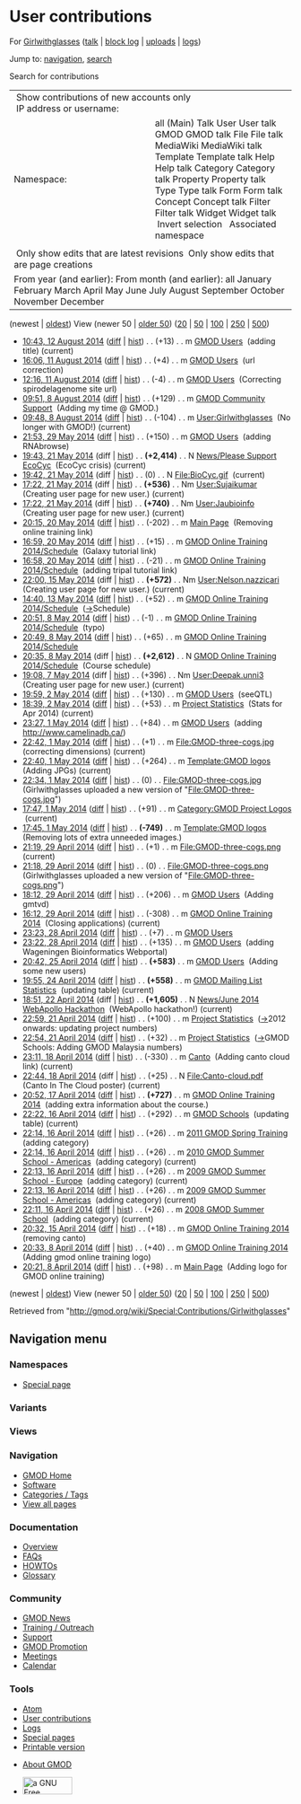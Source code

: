 <div id="mw-page-base" class="noprint">

</div>

<div id="mw-head-base" class="noprint">

</div>

<div id="content" class="mw-body" role="main">

<span id="top"></span>

<div id="mw-js-message" style="display:none;">

</div>



# <span dir="auto">User contributions</span>

<div id="bodyContent">

<div id="contentSub">

For [Girlwithglasses](/wiki/User:Girlwithglasses "User:Girlwithglasses")
([talk](/wiki/User_talk:Girlwithglasses "User talk:Girlwithglasses") \|
[block
log](/mediawiki/index.php?title=Special:Log/block&page=User%3AGirlwithglasses "Special:Log/block")
\|
[uploads](/wiki/Special:ListFiles/Girlwithglasses "Special:ListFiles/Girlwithglasses")
\|
[logs](/wiki/Special:Log/Girlwithglasses "Special:Log/Girlwithglasses"))

</div>

<div id="jump-to-nav" class="mw-jump">

Jump to: [navigation](#mw-navigation), [search](#p-search)

</div>

<div id="mw-content-text">

Search for contributions

<table class="mw-contributions-table">
<colgroup>
<col style="width: 50%" />
<col style="width: 50%" />
</colgroup>
<tbody>
<tr class="odd">
<td colspan="2"> Show contributions of new accounts only<br />
 IP address or username:</td>
</tr>
<tr class="even">
<td class="mw-label">Namespace:</td>
<td>all (Main) Talk User User talk GMOD GMOD talk File File talk
MediaWiki MediaWiki talk Template Template talk Help Help talk Category
Category talk Property Property talk Type Type talk Form Form talk
Concept Concept talk Filter Filter talk Widget Widget talk  
 Invert selection 
 Associated namespace </td>
</tr>
<tr class="odd">
<td colspan="2"></td>
</tr>
<tr class="even">
<td colspan="2"> Only show edits that are latest revisions
 Only show edits that are page creations</td>
</tr>
<tr class="odd">
<td colspan="2">From year (and earlier): From month (and earlier): all
January February March April May June July August September October
November December</td>
</tr>
</tbody>
</table>

(newest \| <a
href="/mediawiki/index.php?title=Special:Contributions/Girlwithglasses&amp;dir=prev&amp;target=Girlwithglasses"
class="mw-lastlink" rel="last"
title="Special:Contributions/Girlwithglasses">oldest</a>) View (newer 50
\| <a
href="/mediawiki/index.php?title=Special:Contributions/Girlwithglasses&amp;offset=20140408202136&amp;target=Girlwithglasses"
class="mw-nextlink" rel="next"
title="Special:Contributions/Girlwithglasses">older 50</a>) (<a
href="/mediawiki/index.php?title=Special:Contributions/Girlwithglasses&amp;offset=&amp;limit=20&amp;target=Girlwithglasses"
class="mw-numlink" title="Special:Contributions/Girlwithglasses">20</a>
\| <a
href="/mediawiki/index.php?title=Special:Contributions/Girlwithglasses&amp;offset=&amp;limit=50&amp;target=Girlwithglasses"
class="mw-numlink" title="Special:Contributions/Girlwithglasses">50</a>
\| <a
href="/mediawiki/index.php?title=Special:Contributions/Girlwithglasses&amp;offset=&amp;limit=100&amp;target=Girlwithglasses"
class="mw-numlink" title="Special:Contributions/Girlwithglasses">100</a>
\| <a
href="/mediawiki/index.php?title=Special:Contributions/Girlwithglasses&amp;offset=&amp;limit=250&amp;target=Girlwithglasses"
class="mw-numlink" title="Special:Contributions/Girlwithglasses">250</a>
\| <a
href="/mediawiki/index.php?title=Special:Contributions/Girlwithglasses&amp;offset=&amp;limit=500&amp;target=Girlwithglasses"
class="mw-numlink" title="Special:Contributions/Girlwithglasses">500</a>)

- <a href="/mediawiki/index.php?title=GMOD_Users&amp;oldid=26020"
  class="mw-changeslist-date" title="GMOD Users">10:43, 12 August 2014</a>
  ([diff](/mediawiki/index.php?title=GMOD_Users&diff=prev&oldid=26020 "GMOD Users")
  \|
  [hist](/mediawiki/index.php?title=GMOD_Users&action=history "GMOD Users"))
  <span class="mw-changeslist-separator">. .</span>
  <span class="mw-plusminus-pos" dir="ltr"
  title="31,466 bytes after change">(+13)</span>‎
  <span class="mw-changeslist-separator">. .</span> m
  <a href="/wiki/GMOD_Users" class="mw-contributions-title"
  title="GMOD Users">GMOD Users</a> ‎ <span class="comment">(adding
  title)</span> <span class="mw-uctop">(current)</span>
- <a href="/mediawiki/index.php?title=GMOD_Users&amp;oldid=26019"
  class="mw-changeslist-date" title="GMOD Users">16:06, 11 August 2014</a>
  ([diff](/mediawiki/index.php?title=GMOD_Users&diff=prev&oldid=26019 "GMOD Users")
  \|
  [hist](/mediawiki/index.php?title=GMOD_Users&action=history "GMOD Users"))
  <span class="mw-changeslist-separator">. .</span>
  <span class="mw-plusminus-pos" dir="ltr"
  title="31,453 bytes after change">(+4)</span>‎
  <span class="mw-changeslist-separator">. .</span> m
  <a href="/wiki/GMOD_Users" class="mw-contributions-title"
  title="GMOD Users">GMOD Users</a> ‎ <span class="comment">(url
  correction)</span>
- <a href="/mediawiki/index.php?title=GMOD_Users&amp;oldid=26018"
  class="mw-changeslist-date" title="GMOD Users">12:16, 11 August 2014</a>
  ([diff](/mediawiki/index.php?title=GMOD_Users&diff=prev&oldid=26018 "GMOD Users")
  \|
  [hist](/mediawiki/index.php?title=GMOD_Users&action=history "GMOD Users"))
  <span class="mw-changeslist-separator">. .</span>
  <span class="mw-plusminus-neg" dir="ltr"
  title="31,449 bytes after change">(-4)</span>‎
  <span class="mw-changeslist-separator">. .</span> m
  <a href="/wiki/GMOD_Users" class="mw-contributions-title"
  title="GMOD Users">GMOD Users</a> ‎ <span class="comment">(Correcting
  spirodelagenome site url)</span>
- <a
  href="/mediawiki/index.php?title=GMOD_Community_Support&amp;oldid=26017"
  class="mw-changeslist-date" title="GMOD Community Support">09:51, 8
  August 2014</a>
  ([diff](/mediawiki/index.php?title=GMOD_Community_Support&diff=prev&oldid=26017 "GMOD Community Support")
  \|
  [hist](/mediawiki/index.php?title=GMOD_Community_Support&action=history "GMOD Community Support"))
  <span class="mw-changeslist-separator">. .</span>
  <span class="mw-plusminus-pos" dir="ltr"
  title="5,838 bytes after change">(+129)</span>‎
  <span class="mw-changeslist-separator">. .</span> m
  <a href="/wiki/GMOD_Community_Support" class="mw-contributions-title"
  title="GMOD Community Support">GMOD Community Support</a> ‎
  <span class="comment">(Adding my time @ GMOD.)</span>
- <a
  href="/mediawiki/index.php?title=User:Girlwithglasses&amp;oldid=26016"
  class="mw-changeslist-date" title="User:Girlwithglasses">09:48, 8 August
  2014</a>
  ([diff](/mediawiki/index.php?title=User:Girlwithglasses&diff=prev&oldid=26016 "User:Girlwithglasses")
  \|
  [hist](/mediawiki/index.php?title=User:Girlwithglasses&action=history "User:Girlwithglasses"))
  <span class="mw-changeslist-separator">. .</span>
  <span class="mw-plusminus-neg" dir="ltr"
  title="108 bytes after change">(-104)</span>‎
  <span class="mw-changeslist-separator">. .</span> m
  <a href="/wiki/User:Girlwithglasses" class="mw-contributions-title"
  title="User:Girlwithglasses">User:Girlwithglasses</a> ‎
  <span class="comment">(No longer with GMOD!)</span>
  <span class="mw-uctop">(current)</span>
- <a href="/mediawiki/index.php?title=GMOD_Users&amp;oldid=25971"
  class="mw-changeslist-date" title="GMOD Users">21:53, 29 May 2014</a>
  ([diff](/mediawiki/index.php?title=GMOD_Users&diff=prev&oldid=25971 "GMOD Users")
  \|
  [hist](/mediawiki/index.php?title=GMOD_Users&action=history "GMOD Users"))
  <span class="mw-changeslist-separator">. .</span>
  <span class="mw-plusminus-pos" dir="ltr"
  title="31,453 bytes after change">(+150)</span>‎
  <span class="mw-changeslist-separator">. .</span> m
  <a href="/wiki/GMOD_Users" class="mw-contributions-title"
  title="GMOD Users">GMOD Users</a> ‎ <span class="comment">(adding
  RNAbrowse)</span>
- <a
  href="/mediawiki/index.php?title=News/Please_Support_EcoCyc&amp;oldid=25915"
  class="mw-changeslist-date" title="News/Please Support EcoCyc">19:43, 21
  May 2014</a> (diff \|
  [hist](/mediawiki/index.php?title=News/Please_Support_EcoCyc&action=history "News/Please Support EcoCyc"))
  <span class="mw-changeslist-separator">. .</span> **(+2,414)**‎
  <span class="mw-changeslist-separator">. .</span> N
  <a href="/wiki/News/Please_Support_EcoCyc"
  class="mw-contributions-title"
  title="News/Please Support EcoCyc">News/Please Support EcoCyc</a> ‎
  <span class="comment">(EcoCyc crisis)</span>
  <span class="mw-uctop">(current)</span>
- <a href="/mediawiki/index.php?title=File:BioCyc.gif&amp;oldid=25914"
  class="mw-changeslist-date" title="File:BioCyc.gif">19:42, 21 May
  2014</a> (diff \|
  [hist](/mediawiki/index.php?title=File:BioCyc.gif&action=history "File:BioCyc.gif"))
  <span class="mw-changeslist-separator">. .</span>
  <span class="mw-plusminus-null" dir="ltr"
  title="0 bytes after change">(0)</span>‎
  <span class="mw-changeslist-separator">. .</span> N
  <a href="/wiki/File:BioCyc.gif" class="mw-contributions-title"
  title="File:BioCyc.gif">File:BioCyc.gif</a> ‎
  <span class="mw-uctop">(current)</span>
- <a href="/mediawiki/index.php?title=User:Sujaikumar&amp;oldid=25913"
  class="mw-changeslist-date" title="User:Sujaikumar">17:22, 21 May
  2014</a> (diff \|
  [hist](/mediawiki/index.php?title=User:Sujaikumar&action=history "User:Sujaikumar"))
  <span class="mw-changeslist-separator">. .</span> **(+536)**‎
  <span class="mw-changeslist-separator">. .</span> Nm
  <a href="/wiki/User:Sujaikumar" class="mw-contributions-title"
  title="User:Sujaikumar">User:Sujaikumar</a> ‎
  <span class="comment">(Creating user page for new user.)</span>
  <span class="mw-uctop">(current)</span>
- <a href="/mediawiki/index.php?title=User:Jaubioinfo&amp;oldid=25912"
  class="mw-changeslist-date" title="User:Jaubioinfo">17:22, 21 May
  2014</a> (diff \|
  [hist](/mediawiki/index.php?title=User:Jaubioinfo&action=history "User:Jaubioinfo"))
  <span class="mw-changeslist-separator">. .</span> **(+740)**‎
  <span class="mw-changeslist-separator">. .</span> Nm
  <a href="/wiki/User:Jaubioinfo" class="mw-contributions-title"
  title="User:Jaubioinfo">User:Jaubioinfo</a> ‎
  <span class="comment">(Creating user page for new user.)</span>
  <span class="mw-uctop">(current)</span>
- <a href="/mediawiki/index.php?title=Main_Page&amp;oldid=25900"
  class="mw-changeslist-date" title="Main Page">20:15, 20 May 2014</a>
  ([diff](/mediawiki/index.php?title=Main_Page&diff=prev&oldid=25900 "Main Page")
  \|
  [hist](/mediawiki/index.php?title=Main_Page&action=history "Main Page"))
  <span class="mw-changeslist-separator">. .</span>
  <span class="mw-plusminus-neg" dir="ltr"
  title="5,122 bytes after change">(-202)</span>‎
  <span class="mw-changeslist-separator">. .</span> m
  <a href="/wiki/Main_Page" class="mw-contributions-title"
  title="Main Page">Main Page</a> ‎ <span class="comment">(Removing
  online training link)</span>
- <a
  href="/mediawiki/index.php?title=GMOD_Online_Training_2014/Schedule&amp;oldid=25898"
  class="mw-changeslist-date"
  title="GMOD Online Training 2014/Schedule">16:59, 20 May 2014</a>
  ([diff](/mediawiki/index.php?title=GMOD_Online_Training_2014/Schedule&diff=prev&oldid=25898 "GMOD Online Training 2014/Schedule")
  \|
  [hist](/mediawiki/index.php?title=GMOD_Online_Training_2014/Schedule&action=history "GMOD Online Training 2014/Schedule"))
  <span class="mw-changeslist-separator">. .</span>
  <span class="mw-plusminus-pos" dir="ltr"
  title="2,902 bytes after change">(+15)</span>‎
  <span class="mw-changeslist-separator">. .</span> m
  <a href="/wiki/GMOD_Online_Training_2014/Schedule"
  class="mw-contributions-title"
  title="GMOD Online Training 2014/Schedule">GMOD Online Training
  2014/Schedule</a> ‎ <span class="comment">(Galaxy tutorial link)</span>
- <a
  href="/mediawiki/index.php?title=GMOD_Online_Training_2014/Schedule&amp;oldid=25897"
  class="mw-changeslist-date"
  title="GMOD Online Training 2014/Schedule">16:58, 20 May 2014</a>
  ([diff](/mediawiki/index.php?title=GMOD_Online_Training_2014/Schedule&diff=prev&oldid=25897 "GMOD Online Training 2014/Schedule")
  \|
  [hist](/mediawiki/index.php?title=GMOD_Online_Training_2014/Schedule&action=history "GMOD Online Training 2014/Schedule"))
  <span class="mw-changeslist-separator">. .</span>
  <span class="mw-plusminus-neg" dir="ltr"
  title="2,887 bytes after change">(-21)</span>‎
  <span class="mw-changeslist-separator">. .</span> m
  <a href="/wiki/GMOD_Online_Training_2014/Schedule"
  class="mw-contributions-title"
  title="GMOD Online Training 2014/Schedule">GMOD Online Training
  2014/Schedule</a> ‎ <span class="comment">(adding tripal tutorial
  link)</span>
- <a
  href="/mediawiki/index.php?title=User:Nelson.nazzicari&amp;oldid=25730"
  class="mw-changeslist-date" title="User:Nelson.nazzicari">22:00, 15 May
  2014</a> (diff \|
  [hist](/mediawiki/index.php?title=User:Nelson.nazzicari&action=history "User:Nelson.nazzicari"))
  <span class="mw-changeslist-separator">. .</span> **(+572)**‎
  <span class="mw-changeslist-separator">. .</span> Nm
  <a href="/wiki/User:Nelson.nazzicari" class="mw-contributions-title"
  title="User:Nelson.nazzicari">User:Nelson.nazzicari</a> ‎
  <span class="comment">(Creating user page for new user.)</span>
  <span class="mw-uctop">(current)</span>
- <a
  href="/mediawiki/index.php?title=GMOD_Online_Training_2014/Schedule&amp;oldid=25721"
  class="mw-changeslist-date"
  title="GMOD Online Training 2014/Schedule">14:40, 13 May 2014</a>
  ([diff](/mediawiki/index.php?title=GMOD_Online_Training_2014/Schedule&diff=prev&oldid=25721 "GMOD Online Training 2014/Schedule")
  \|
  [hist](/mediawiki/index.php?title=GMOD_Online_Training_2014/Schedule&action=history "GMOD Online Training 2014/Schedule"))
  <span class="mw-changeslist-separator">. .</span>
  <span class="mw-plusminus-pos" dir="ltr"
  title="2,759 bytes after change">(+52)</span>‎
  <span class="mw-changeslist-separator">. .</span> m
  <a href="/wiki/GMOD_Online_Training_2014/Schedule"
  class="mw-contributions-title"
  title="GMOD Online Training 2014/Schedule">GMOD Online Training
  2014/Schedule</a> ‎
  <span class="comment">([→](/wiki/GMOD_Online_Training_2014/Schedule#Schedule "GMOD Online Training 2014/Schedule")‎<span dir="auto"><span class="autocomment">Schedule</span></span>)</span>
- <a
  href="/mediawiki/index.php?title=GMOD_Online_Training_2014/Schedule&amp;oldid=25715"
  class="mw-changeslist-date"
  title="GMOD Online Training 2014/Schedule">20:51, 8 May 2014</a>
  ([diff](/mediawiki/index.php?title=GMOD_Online_Training_2014/Schedule&diff=prev&oldid=25715 "GMOD Online Training 2014/Schedule")
  \|
  [hist](/mediawiki/index.php?title=GMOD_Online_Training_2014/Schedule&action=history "GMOD Online Training 2014/Schedule"))
  <span class="mw-changeslist-separator">. .</span>
  <span class="mw-plusminus-neg" dir="ltr"
  title="2,676 bytes after change">(-1)</span>‎
  <span class="mw-changeslist-separator">. .</span> m
  <a href="/wiki/GMOD_Online_Training_2014/Schedule"
  class="mw-contributions-title"
  title="GMOD Online Training 2014/Schedule">GMOD Online Training
  2014/Schedule</a> ‎ <span class="comment">(typo)</span>
- <a
  href="/mediawiki/index.php?title=GMOD_Online_Training_2014/Schedule&amp;oldid=25714"
  class="mw-changeslist-date"
  title="GMOD Online Training 2014/Schedule">20:49, 8 May 2014</a>
  ([diff](/mediawiki/index.php?title=GMOD_Online_Training_2014/Schedule&diff=prev&oldid=25714 "GMOD Online Training 2014/Schedule")
  \|
  [hist](/mediawiki/index.php?title=GMOD_Online_Training_2014/Schedule&action=history "GMOD Online Training 2014/Schedule"))
  <span class="mw-changeslist-separator">. .</span>
  <span class="mw-plusminus-pos" dir="ltr"
  title="2,677 bytes after change">(+65)</span>‎
  <span class="mw-changeslist-separator">. .</span> m
  <a href="/wiki/GMOD_Online_Training_2014/Schedule"
  class="mw-contributions-title"
  title="GMOD Online Training 2014/Schedule">GMOD Online Training
  2014/Schedule</a> ‎
- <a
  href="/mediawiki/index.php?title=GMOD_Online_Training_2014/Schedule&amp;oldid=25713"
  class="mw-changeslist-date"
  title="GMOD Online Training 2014/Schedule">20:35, 8 May 2014</a> (diff
  \|
  [hist](/mediawiki/index.php?title=GMOD_Online_Training_2014/Schedule&action=history "GMOD Online Training 2014/Schedule"))
  <span class="mw-changeslist-separator">. .</span> **(+2,612)**‎
  <span class="mw-changeslist-separator">. .</span> N
  <a href="/wiki/GMOD_Online_Training_2014/Schedule"
  class="mw-contributions-title"
  title="GMOD Online Training 2014/Schedule">GMOD Online Training
  2014/Schedule</a> ‎ <span class="comment">(Course schedule)</span>
- <a href="/mediawiki/index.php?title=User:Deepak.unni3&amp;oldid=25711"
  class="mw-changeslist-date" title="User:Deepak.unni3">19:08, 7 May
  2014</a> (diff \|
  [hist](/mediawiki/index.php?title=User:Deepak.unni3&action=history "User:Deepak.unni3"))
  <span class="mw-changeslist-separator">. .</span>
  <span class="mw-plusminus-pos" dir="ltr"
  title="396 bytes after change">(+396)</span>‎
  <span class="mw-changeslist-separator">. .</span> Nm
  <a href="/wiki/User:Deepak.unni3" class="mw-contributions-title"
  title="User:Deepak.unni3">User:Deepak.unni3</a> ‎
  <span class="comment">(Creating user page for new user.)</span>
  <span class="mw-uctop">(current)</span>
- <a href="/mediawiki/index.php?title=GMOD_Users&amp;oldid=25710"
  class="mw-changeslist-date" title="GMOD Users">19:59, 2 May 2014</a>
  ([diff](/mediawiki/index.php?title=GMOD_Users&diff=prev&oldid=25710 "GMOD Users")
  \|
  [hist](/mediawiki/index.php?title=GMOD_Users&action=history "GMOD Users"))
  <span class="mw-changeslist-separator">. .</span>
  <span class="mw-plusminus-pos" dir="ltr"
  title="31,303 bytes after change">(+130)</span>‎
  <span class="mw-changeslist-separator">. .</span> m
  <a href="/wiki/GMOD_Users" class="mw-contributions-title"
  title="GMOD Users">GMOD Users</a> ‎
  <span class="comment">(seeQTL)</span>
- <a href="/mediawiki/index.php?title=Project_Statistics&amp;oldid=25709"
  class="mw-changeslist-date" title="Project Statistics">18:39, 2 May
  2014</a>
  ([diff](/mediawiki/index.php?title=Project_Statistics&diff=prev&oldid=25709 "Project Statistics")
  \|
  [hist](/mediawiki/index.php?title=Project_Statistics&action=history "Project Statistics"))
  <span class="mw-changeslist-separator">. .</span>
  <span class="mw-plusminus-pos" dir="ltr"
  title="12,614 bytes after change">(+53)</span>‎
  <span class="mw-changeslist-separator">. .</span> m
  <a href="/wiki/Project_Statistics" class="mw-contributions-title"
  title="Project Statistics">Project Statistics</a> ‎
  <span class="comment">(Stats for Apr 2014)</span>
  <span class="mw-uctop">(current)</span>
- <a href="/mediawiki/index.php?title=GMOD_Users&amp;oldid=25708"
  class="mw-changeslist-date" title="GMOD Users">23:27, 1 May 2014</a>
  ([diff](/mediawiki/index.php?title=GMOD_Users&diff=prev&oldid=25708 "GMOD Users")
  \|
  [hist](/mediawiki/index.php?title=GMOD_Users&action=history "GMOD Users"))
  <span class="mw-changeslist-separator">. .</span>
  <span class="mw-plusminus-pos" dir="ltr"
  title="31,173 bytes after change">(+84)</span>‎
  <span class="mw-changeslist-separator">. .</span> m
  <a href="/wiki/GMOD_Users" class="mw-contributions-title"
  title="GMOD Users">GMOD Users</a> ‎ <span class="comment">(adding
  http://www.camelinadb.ca/)</span>
- <a
  href="/mediawiki/index.php?title=File:GMOD-three-cogs.jpg&amp;oldid=25707"
  class="mw-changeslist-date" title="File:GMOD-three-cogs.jpg">22:42, 1
  May 2014</a>
  ([diff](/mediawiki/index.php?title=File:GMOD-three-cogs.jpg&diff=prev&oldid=25707 "File:GMOD-three-cogs.jpg")
  \|
  [hist](/mediawiki/index.php?title=File:GMOD-three-cogs.jpg&action=history "File:GMOD-three-cogs.jpg"))
  <span class="mw-changeslist-separator">. .</span>
  <span class="mw-plusminus-pos" dir="ltr"
  title="104 bytes after change">(+1)</span>‎
  <span class="mw-changeslist-separator">. .</span> m
  <a href="/wiki/File:GMOD-three-cogs.jpg" class="mw-contributions-title"
  title="File:GMOD-three-cogs.jpg">File:GMOD-three-cogs.jpg</a> ‎
  <span class="comment">(correcting dimensions)</span>
  <span class="mw-uctop">(current)</span>
- <a href="/mediawiki/index.php?title=Template:GMOD_logos&amp;oldid=25706"
  class="mw-changeslist-date" title="Template:GMOD logos">22:40, 1 May
  2014</a>
  ([diff](/mediawiki/index.php?title=Template:GMOD_logos&diff=prev&oldid=25706 "Template:GMOD logos")
  \|
  [hist](/mediawiki/index.php?title=Template:GMOD_logos&action=history "Template:GMOD logos"))
  <span class="mw-changeslist-separator">. .</span>
  <span class="mw-plusminus-pos" dir="ltr"
  title="879 bytes after change">(+264)</span>‎
  <span class="mw-changeslist-separator">. .</span> m
  <a href="/wiki/Template:GMOD_logos" class="mw-contributions-title"
  title="Template:GMOD logos">Template:GMOD logos</a> ‎
  <span class="comment">(Adding JPGs)</span>
  <span class="mw-uctop">(current)</span>
- <a
  href="/mediawiki/index.php?title=File:GMOD-three-cogs.jpg&amp;oldid=25705"
  class="mw-changeslist-date" title="File:GMOD-three-cogs.jpg">22:34, 1
  May 2014</a>
  ([diff](/mediawiki/index.php?title=File:GMOD-three-cogs.jpg&diff=prev&oldid=25705 "File:GMOD-three-cogs.jpg")
  \|
  [hist](/mediawiki/index.php?title=File:GMOD-three-cogs.jpg&action=history "File:GMOD-three-cogs.jpg"))
  <span class="mw-changeslist-separator">. .</span>
  <span class="mw-plusminus-null" dir="ltr"
  title="103 bytes after change">(0)</span>‎
  <span class="mw-changeslist-separator">. .</span>
  <a href="/wiki/File:GMOD-three-cogs.jpg" class="mw-contributions-title"
  title="File:GMOD-three-cogs.jpg">File:GMOD-three-cogs.jpg</a> ‎
  <span class="comment">(Girlwithglasses uploaded a new version of
  "[File:GMOD-three-cogs.jpg](/wiki/File:GMOD-three-cogs.jpg "File:GMOD-three-cogs.jpg")")</span>
- <a
  href="/mediawiki/index.php?title=Category:GMOD_Project_Logos&amp;oldid=25704"
  class="mw-changeslist-date" title="Category:GMOD Project Logos">17:47, 1
  May 2014</a>
  ([diff](/mediawiki/index.php?title=Category:GMOD_Project_Logos&diff=prev&oldid=25704 "Category:GMOD Project Logos")
  \|
  [hist](/mediawiki/index.php?title=Category:GMOD_Project_Logos&action=history "Category:GMOD Project Logos"))
  <span class="mw-changeslist-separator">. .</span>
  <span class="mw-plusminus-pos" dir="ltr"
  title="877 bytes after change">(+91)</span>‎
  <span class="mw-changeslist-separator">. .</span> m
  <a href="/wiki/Category:GMOD_Project_Logos"
  class="mw-contributions-title"
  title="Category:GMOD Project Logos">Category:GMOD Project Logos</a> ‎
  <span class="mw-uctop">(current)</span>
- <a href="/mediawiki/index.php?title=Template:GMOD_logos&amp;oldid=25703"
  class="mw-changeslist-date" title="Template:GMOD logos">17:45, 1 May
  2014</a>
  ([diff](/mediawiki/index.php?title=Template:GMOD_logos&diff=prev&oldid=25703 "Template:GMOD logos")
  \|
  [hist](/mediawiki/index.php?title=Template:GMOD_logos&action=history "Template:GMOD logos"))
  <span class="mw-changeslist-separator">. .</span> **(-749)**‎
  <span class="mw-changeslist-separator">. .</span> m
  <a href="/wiki/Template:GMOD_logos" class="mw-contributions-title"
  title="Template:GMOD logos">Template:GMOD logos</a> ‎
  <span class="comment">(Removing lots of extra unneeded images.)</span>
- <a
  href="/mediawiki/index.php?title=File:GMOD-three-cogs.png&amp;oldid=25702"
  class="mw-changeslist-date" title="File:GMOD-three-cogs.png">21:19, 29
  April 2014</a>
  ([diff](/mediawiki/index.php?title=File:GMOD-three-cogs.png&diff=prev&oldid=25702 "File:GMOD-three-cogs.png")
  \|
  [hist](/mediawiki/index.php?title=File:GMOD-three-cogs.png&action=history "File:GMOD-three-cogs.png"))
  <span class="mw-changeslist-separator">. .</span>
  <span class="mw-plusminus-pos" dir="ltr"
  title="77 bytes after change">(+1)</span>‎
  <span class="mw-changeslist-separator">. .</span> m
  <a href="/wiki/File:GMOD-three-cogs.png" class="mw-contributions-title"
  title="File:GMOD-three-cogs.png">File:GMOD-three-cogs.png</a> ‎
  <span class="mw-uctop">(current)</span>
- <a
  href="/mediawiki/index.php?title=File:GMOD-three-cogs.png&amp;oldid=25701"
  class="mw-changeslist-date" title="File:GMOD-three-cogs.png">21:18, 29
  April 2014</a>
  ([diff](/mediawiki/index.php?title=File:GMOD-three-cogs.png&diff=prev&oldid=25701 "File:GMOD-three-cogs.png")
  \|
  [hist](/mediawiki/index.php?title=File:GMOD-three-cogs.png&action=history "File:GMOD-three-cogs.png"))
  <span class="mw-changeslist-separator">. .</span>
  <span class="mw-plusminus-null" dir="ltr"
  title="76 bytes after change">(0)</span>‎
  <span class="mw-changeslist-separator">. .</span>
  <a href="/wiki/File:GMOD-three-cogs.png" class="mw-contributions-title"
  title="File:GMOD-three-cogs.png">File:GMOD-three-cogs.png</a> ‎
  <span class="comment">(Girlwithglasses uploaded a new version of
  "[File:GMOD-three-cogs.png](/wiki/File:GMOD-three-cogs.png "File:GMOD-three-cogs.png")")</span>
- <a href="/mediawiki/index.php?title=GMOD_Users&amp;oldid=25700"
  class="mw-changeslist-date" title="GMOD Users">18:12, 29 April 2014</a>
  ([diff](/mediawiki/index.php?title=GMOD_Users&diff=prev&oldid=25700 "GMOD Users")
  \|
  [hist](/mediawiki/index.php?title=GMOD_Users&action=history "GMOD Users"))
  <span class="mw-changeslist-separator">. .</span>
  <span class="mw-plusminus-pos" dir="ltr"
  title="31,089 bytes after change">(+206)</span>‎
  <span class="mw-changeslist-separator">. .</span> m
  <a href="/wiki/GMOD_Users" class="mw-contributions-title"
  title="GMOD Users">GMOD Users</a> ‎ <span class="comment">(Adding
  gmtvd)</span>
- <a
  href="/mediawiki/index.php?title=GMOD_Online_Training_2014&amp;oldid=25699"
  class="mw-changeslist-date" title="GMOD Online Training 2014">16:12, 29
  April 2014</a>
  ([diff](/mediawiki/index.php?title=GMOD_Online_Training_2014&diff=prev&oldid=25699 "GMOD Online Training 2014")
  \|
  [hist](/mediawiki/index.php?title=GMOD_Online_Training_2014&action=history "GMOD Online Training 2014"))
  <span class="mw-changeslist-separator">. .</span>
  <span class="mw-plusminus-neg" dir="ltr"
  title="3,124 bytes after change">(-308)</span>‎
  <span class="mw-changeslist-separator">. .</span> m
  <a href="/wiki/GMOD_Online_Training_2014" class="mw-contributions-title"
  title="GMOD Online Training 2014">GMOD Online Training 2014</a> ‎
  <span class="comment">(Closing applications)</span>
  <span class="mw-uctop">(current)</span>
- <a href="/mediawiki/index.php?title=GMOD_Users&amp;oldid=25698"
  class="mw-changeslist-date" title="GMOD Users">23:23, 28 April 2014</a>
  ([diff](/mediawiki/index.php?title=GMOD_Users&diff=prev&oldid=25698 "GMOD Users")
  \|
  [hist](/mediawiki/index.php?title=GMOD_Users&action=history "GMOD Users"))
  <span class="mw-changeslist-separator">. .</span>
  <span class="mw-plusminus-pos" dir="ltr"
  title="30,883 bytes after change">(+7)</span>‎
  <span class="mw-changeslist-separator">. .</span> m
  <a href="/wiki/GMOD_Users" class="mw-contributions-title"
  title="GMOD Users">GMOD Users</a> ‎
- <a href="/mediawiki/index.php?title=GMOD_Users&amp;oldid=25697"
  class="mw-changeslist-date" title="GMOD Users">23:22, 28 April 2014</a>
  ([diff](/mediawiki/index.php?title=GMOD_Users&diff=prev&oldid=25697 "GMOD Users")
  \|
  [hist](/mediawiki/index.php?title=GMOD_Users&action=history "GMOD Users"))
  <span class="mw-changeslist-separator">. .</span>
  <span class="mw-plusminus-pos" dir="ltr"
  title="30,876 bytes after change">(+135)</span>‎
  <span class="mw-changeslist-separator">. .</span> m
  <a href="/wiki/GMOD_Users" class="mw-contributions-title"
  title="GMOD Users">GMOD Users</a> ‎ <span class="comment">(adding
  Wageningen Bioinformatics Webportal)</span>
- <a href="/mediawiki/index.php?title=GMOD_Users&amp;oldid=25695"
  class="mw-changeslist-date" title="GMOD Users">20:42, 25 April 2014</a>
  ([diff](/mediawiki/index.php?title=GMOD_Users&diff=prev&oldid=25695 "GMOD Users")
  \|
  [hist](/mediawiki/index.php?title=GMOD_Users&action=history "GMOD Users"))
  <span class="mw-changeslist-separator">. .</span> **(+583)**‎
  <span class="mw-changeslist-separator">. .</span> m
  <a href="/wiki/GMOD_Users" class="mw-contributions-title"
  title="GMOD Users">GMOD Users</a> ‎ <span class="comment">(Adding some
  new users)</span>
- <a
  href="/mediawiki/index.php?title=GMOD_Mailing_List_Statistics&amp;oldid=25693"
  class="mw-changeslist-date" title="GMOD Mailing List Statistics">19:55,
  24 April 2014</a>
  ([diff](/mediawiki/index.php?title=GMOD_Mailing_List_Statistics&diff=prev&oldid=25693 "GMOD Mailing List Statistics")
  \|
  [hist](/mediawiki/index.php?title=GMOD_Mailing_List_Statistics&action=history "GMOD Mailing List Statistics"))
  <span class="mw-changeslist-separator">. .</span> **(+558)**‎
  <span class="mw-changeslist-separator">. .</span> m
  <a href="/wiki/GMOD_Mailing_List_Statistics"
  class="mw-contributions-title" title="GMOD Mailing List Statistics">GMOD
  Mailing List Statistics</a> ‎ <span class="comment">(updating
  table)</span> <span class="mw-uctop">(current)</span>
- <a
  href="/mediawiki/index.php?title=News/June_2014_WebApollo_Hackathon&amp;oldid=25691"
  class="mw-changeslist-date"
  title="News/June 2014 WebApollo Hackathon">18:51, 22 April 2014</a>
  (diff \|
  [hist](/mediawiki/index.php?title=News/June_2014_WebApollo_Hackathon&action=history "News/June 2014 WebApollo Hackathon"))
  <span class="mw-changeslist-separator">. .</span> **(+1,605)**‎
  <span class="mw-changeslist-separator">. .</span> N
  <a href="/wiki/News/June_2014_WebApollo_Hackathon"
  class="mw-contributions-title"
  title="News/June 2014 WebApollo Hackathon">News/June 2014 WebApollo
  Hackathon</a> ‎ <span class="comment">(WebApollo hackathon!)</span>
  <span class="mw-uctop">(current)</span>
- <a href="/mediawiki/index.php?title=Project_Statistics&amp;oldid=25690"
  class="mw-changeslist-date" title="Project Statistics">22:59, 21 April
  2014</a>
  ([diff](/mediawiki/index.php?title=Project_Statistics&diff=prev&oldid=25690 "Project Statistics")
  \|
  [hist](/mediawiki/index.php?title=Project_Statistics&action=history "Project Statistics"))
  <span class="mw-changeslist-separator">. .</span>
  <span class="mw-plusminus-pos" dir="ltr"
  title="12,561 bytes after change">(+100)</span>‎
  <span class="mw-changeslist-separator">. .</span> m
  <a href="/wiki/Project_Statistics" class="mw-contributions-title"
  title="Project Statistics">Project Statistics</a> ‎
  <span class="comment">([→](/wiki/Project_Statistics#2012_onwards "Project Statistics")‎<span dir="auto"><span class="autocomment">2012
  onwards: </span> updating project numbers</span>)</span>
- <a href="/mediawiki/index.php?title=Project_Statistics&amp;oldid=25689"
  class="mw-changeslist-date" title="Project Statistics">22:54, 21 April
  2014</a>
  ([diff](/mediawiki/index.php?title=Project_Statistics&diff=prev&oldid=25689 "Project Statistics")
  \|
  [hist](/mediawiki/index.php?title=Project_Statistics&action=history "Project Statistics"))
  <span class="mw-changeslist-separator">. .</span>
  <span class="mw-plusminus-pos" dir="ltr"
  title="12,461 bytes after change">(+32)</span>‎
  <span class="mw-changeslist-separator">. .</span> m
  <a href="/wiki/Project_Statistics" class="mw-contributions-title"
  title="Project Statistics">Project Statistics</a> ‎
  <span class="comment">([→](/wiki/Project_Statistics#GMOD_Schools "Project Statistics")‎<span dir="auto"><span class="autocomment">GMOD
  Schools: </span> Adding GMOD Malaysia numbers</span>)</span>
- <a href="/mediawiki/index.php?title=Canto&amp;oldid=25688"
  class="mw-changeslist-date" title="Canto">23:11, 18 April 2014</a>
  ([diff](/mediawiki/index.php?title=Canto&diff=prev&oldid=25688 "Canto")
  \| [hist](/mediawiki/index.php?title=Canto&action=history "Canto"))
  <span class="mw-changeslist-separator">. .</span>
  <span class="mw-plusminus-neg" dir="ltr"
  title="2,607 bytes after change">(-330)</span>‎
  <span class="mw-changeslist-separator">. .</span> m
  <a href="/wiki/Canto" class="mw-contributions-title"
  title="Canto">Canto</a> ‎ <span class="comment">(Adding canto cloud
  link)</span> <span class="mw-uctop">(current)</span>
- <a
  href="/mediawiki/index.php?title=File:Canto-cloud.pdf&amp;oldid=25687"
  class="mw-changeslist-date" title="File:Canto-cloud.pdf">22:44, 18 April
  2014</a> (diff \|
  [hist](/mediawiki/index.php?title=File:Canto-cloud.pdf&action=history "File:Canto-cloud.pdf"))
  <span class="mw-changeslist-separator">. .</span>
  <span class="mw-plusminus-pos" dir="ltr"
  title="25 bytes after change">(+25)</span>‎
  <span class="mw-changeslist-separator">. .</span> N
  <a href="/wiki/File:Canto-cloud.pdf" class="mw-contributions-title"
  title="File:Canto-cloud.pdf">File:Canto-cloud.pdf</a> ‎
  <span class="comment">(Canto In The Cloud poster)</span>
  <span class="mw-uctop">(current)</span>
- <a
  href="/mediawiki/index.php?title=GMOD_Online_Training_2014&amp;oldid=25686"
  class="mw-changeslist-date" title="GMOD Online Training 2014">20:52, 17
  April 2014</a>
  ([diff](/mediawiki/index.php?title=GMOD_Online_Training_2014&diff=prev&oldid=25686 "GMOD Online Training 2014")
  \|
  [hist](/mediawiki/index.php?title=GMOD_Online_Training_2014&action=history "GMOD Online Training 2014"))
  <span class="mw-changeslist-separator">. .</span> **(+727)**‎
  <span class="mw-changeslist-separator">. .</span> m
  <a href="/wiki/GMOD_Online_Training_2014" class="mw-contributions-title"
  title="GMOD Online Training 2014">GMOD Online Training 2014</a> ‎
  <span class="comment">(adding extra information about the
  course.)</span>
- <a href="/mediawiki/index.php?title=GMOD_Schools&amp;oldid=25685"
  class="mw-changeslist-date" title="GMOD Schools">22:22, 16 April
  2014</a>
  ([diff](/mediawiki/index.php?title=GMOD_Schools&diff=prev&oldid=25685 "GMOD Schools")
  \|
  [hist](/mediawiki/index.php?title=GMOD_Schools&action=history "GMOD Schools"))
  <span class="mw-changeslist-separator">. .</span>
  <span class="mw-plusminus-pos" dir="ltr"
  title="2,058 bytes after change">(+292)</span>‎
  <span class="mw-changeslist-separator">. .</span> m
  <a href="/wiki/GMOD_Schools" class="mw-contributions-title"
  title="GMOD Schools">GMOD Schools</a> ‎ <span class="comment">(updating
  table)</span> <span class="mw-uctop">(current)</span>
- <a
  href="/mediawiki/index.php?title=2011_GMOD_Spring_Training&amp;oldid=25684"
  class="mw-changeslist-date" title="2011 GMOD Spring Training">22:14, 16
  April 2014</a>
  ([diff](/mediawiki/index.php?title=2011_GMOD_Spring_Training&diff=prev&oldid=25684 "2011 GMOD Spring Training")
  \|
  [hist](/mediawiki/index.php?title=2011_GMOD_Spring_Training&action=history "2011 GMOD Spring Training"))
  <span class="mw-changeslist-separator">. .</span>
  <span class="mw-plusminus-pos" dir="ltr"
  title="10,940 bytes after change">(+26)</span>‎
  <span class="mw-changeslist-separator">. .</span> m
  <a href="/wiki/2011_GMOD_Spring_Training" class="mw-contributions-title"
  title="2011 GMOD Spring Training">2011 GMOD Spring Training</a> ‎
  <span class="comment">(adding category)</span>
- <a
  href="/mediawiki/index.php?title=2010_GMOD_Summer_School_-_Americas&amp;oldid=25683"
  class="mw-changeslist-date"
  title="2010 GMOD Summer School - Americas">22:14, 16 April 2014</a>
  ([diff](/mediawiki/index.php?title=2010_GMOD_Summer_School_-_Americas&diff=prev&oldid=25683 "2010 GMOD Summer School - Americas")
  \|
  [hist](/mediawiki/index.php?title=2010_GMOD_Summer_School_-_Americas&action=history "2010 GMOD Summer School - Americas"))
  <span class="mw-changeslist-separator">. .</span>
  <span class="mw-plusminus-pos" dir="ltr"
  title="13,561 bytes after change">(+26)</span>‎
  <span class="mw-changeslist-separator">. .</span> m
  <a href="/wiki/2010_GMOD_Summer_School_-_Americas"
  class="mw-contributions-title"
  title="2010 GMOD Summer School - Americas">2010 GMOD Summer School -
  Americas</a> ‎ <span class="comment">(adding category)</span>
  <span class="mw-uctop">(current)</span>
- <a
  href="/mediawiki/index.php?title=2009_GMOD_Summer_School_-_Europe&amp;oldid=25682"
  class="mw-changeslist-date"
  title="2009 GMOD Summer School - Europe">22:13, 16 April 2014</a>
  ([diff](/mediawiki/index.php?title=2009_GMOD_Summer_School_-_Europe&diff=prev&oldid=25682 "2009 GMOD Summer School - Europe")
  \|
  [hist](/mediawiki/index.php?title=2009_GMOD_Summer_School_-_Europe&action=history "2009 GMOD Summer School - Europe"))
  <span class="mw-changeslist-separator">. .</span>
  <span class="mw-plusminus-pos" dir="ltr"
  title="9,750 bytes after change">(+26)</span>‎
  <span class="mw-changeslist-separator">. .</span> m
  <a href="/wiki/2009_GMOD_Summer_School_-_Europe"
  class="mw-contributions-title"
  title="2009 GMOD Summer School - Europe">2009 GMOD Summer School -
  Europe</a> ‎ <span class="comment">(adding category)</span>
  <span class="mw-uctop">(current)</span>
- <a
  href="/mediawiki/index.php?title=2009_GMOD_Summer_School_-_Americas&amp;oldid=25681"
  class="mw-changeslist-date"
  title="2009 GMOD Summer School - Americas">22:13, 16 April 2014</a>
  ([diff](/mediawiki/index.php?title=2009_GMOD_Summer_School_-_Americas&diff=prev&oldid=25681 "2009 GMOD Summer School - Americas")
  \|
  [hist](/mediawiki/index.php?title=2009_GMOD_Summer_School_-_Americas&action=history "2009 GMOD Summer School - Americas"))
  <span class="mw-changeslist-separator">. .</span>
  <span class="mw-plusminus-pos" dir="ltr"
  title="11,321 bytes after change">(+26)</span>‎
  <span class="mw-changeslist-separator">. .</span> m
  <a href="/wiki/2009_GMOD_Summer_School_-_Americas"
  class="mw-contributions-title"
  title="2009 GMOD Summer School - Americas">2009 GMOD Summer School -
  Americas</a> ‎ <span class="comment">(adding category)</span>
  <span class="mw-uctop">(current)</span>
- <a
  href="/mediawiki/index.php?title=2008_GMOD_Summer_School&amp;oldid=25680"
  class="mw-changeslist-date" title="2008 GMOD Summer School">22:11, 16
  April 2014</a>
  ([diff](/mediawiki/index.php?title=2008_GMOD_Summer_School&diff=prev&oldid=25680 "2008 GMOD Summer School")
  \|
  [hist](/mediawiki/index.php?title=2008_GMOD_Summer_School&action=history "2008 GMOD Summer School"))
  <span class="mw-changeslist-separator">. .</span>
  <span class="mw-plusminus-pos" dir="ltr"
  title="11,263 bytes after change">(+26)</span>‎
  <span class="mw-changeslist-separator">. .</span> m
  <a href="/wiki/2008_GMOD_Summer_School" class="mw-contributions-title"
  title="2008 GMOD Summer School">2008 GMOD Summer School</a> ‎
  <span class="comment">(adding category)</span>
  <span class="mw-uctop">(current)</span>
- <a
  href="/mediawiki/index.php?title=GMOD_Online_Training_2014&amp;oldid=25679"
  class="mw-changeslist-date" title="GMOD Online Training 2014">20:32, 15
  April 2014</a>
  ([diff](/mediawiki/index.php?title=GMOD_Online_Training_2014&diff=prev&oldid=25679 "GMOD Online Training 2014")
  \|
  [hist](/mediawiki/index.php?title=GMOD_Online_Training_2014&action=history "GMOD Online Training 2014"))
  <span class="mw-changeslist-separator">. .</span>
  <span class="mw-plusminus-pos" dir="ltr"
  title="2,705 bytes after change">(+18)</span>‎
  <span class="mw-changeslist-separator">. .</span> m
  <a href="/wiki/GMOD_Online_Training_2014" class="mw-contributions-title"
  title="GMOD Online Training 2014">GMOD Online Training 2014</a> ‎
  <span class="comment">(removing canto)</span>
- <a
  href="/mediawiki/index.php?title=GMOD_Online_Training_2014&amp;oldid=25677"
  class="mw-changeslist-date" title="GMOD Online Training 2014">20:33, 8
  April 2014</a>
  ([diff](/mediawiki/index.php?title=GMOD_Online_Training_2014&diff=prev&oldid=25677 "GMOD Online Training 2014")
  \|
  [hist](/mediawiki/index.php?title=GMOD_Online_Training_2014&action=history "GMOD Online Training 2014"))
  <span class="mw-changeslist-separator">. .</span>
  <span class="mw-plusminus-pos" dir="ltr"
  title="2,687 bytes after change">(+40)</span>‎
  <span class="mw-changeslist-separator">. .</span> m
  <a href="/wiki/GMOD_Online_Training_2014" class="mw-contributions-title"
  title="GMOD Online Training 2014">GMOD Online Training 2014</a> ‎
  <span class="comment">(Adding gmod online training logo)</span>
- <a href="/mediawiki/index.php?title=Main_Page&amp;oldid=25676"
  class="mw-changeslist-date" title="Main Page">20:21, 8 April 2014</a>
  ([diff](/mediawiki/index.php?title=Main_Page&diff=prev&oldid=25676 "Main Page")
  \|
  [hist](/mediawiki/index.php?title=Main_Page&action=history "Main Page"))
  <span class="mw-changeslist-separator">. .</span>
  <span class="mw-plusminus-pos" dir="ltr"
  title="5,327 bytes after change">(+98)</span>‎
  <span class="mw-changeslist-separator">. .</span> m
  <a href="/wiki/Main_Page" class="mw-contributions-title"
  title="Main Page">Main Page</a> ‎ <span class="comment">(Adding logo
  for GMOD online training)</span>

(newest \| <a
href="/mediawiki/index.php?title=Special:Contributions/Girlwithglasses&amp;dir=prev&amp;target=Girlwithglasses"
class="mw-lastlink" rel="last"
title="Special:Contributions/Girlwithglasses">oldest</a>) View (newer 50
\| <a
href="/mediawiki/index.php?title=Special:Contributions/Girlwithglasses&amp;offset=20140408202136&amp;target=Girlwithglasses"
class="mw-nextlink" rel="next"
title="Special:Contributions/Girlwithglasses">older 50</a>) (<a
href="/mediawiki/index.php?title=Special:Contributions/Girlwithglasses&amp;offset=&amp;limit=20&amp;target=Girlwithglasses"
class="mw-numlink" title="Special:Contributions/Girlwithglasses">20</a>
\| <a
href="/mediawiki/index.php?title=Special:Contributions/Girlwithglasses&amp;offset=&amp;limit=50&amp;target=Girlwithglasses"
class="mw-numlink" title="Special:Contributions/Girlwithglasses">50</a>
\| <a
href="/mediawiki/index.php?title=Special:Contributions/Girlwithglasses&amp;offset=&amp;limit=100&amp;target=Girlwithglasses"
class="mw-numlink" title="Special:Contributions/Girlwithglasses">100</a>
\| <a
href="/mediawiki/index.php?title=Special:Contributions/Girlwithglasses&amp;offset=&amp;limit=250&amp;target=Girlwithglasses"
class="mw-numlink" title="Special:Contributions/Girlwithglasses">250</a>
\| <a
href="/mediawiki/index.php?title=Special:Contributions/Girlwithglasses&amp;offset=&amp;limit=500&amp;target=Girlwithglasses"
class="mw-numlink" title="Special:Contributions/Girlwithglasses">500</a>)

</div>

<div class="printfooter">

Retrieved from
"<http://gmod.org/wiki/Special:Contributions/Girlwithglasses>"

</div>

<div id="catlinks" class="catlinks catlinks-allhidden">

</div>

<div class="visualClear">

</div>

</div>

</div>

<div id="mw-navigation">

## Navigation menu

<div id="mw-head">



<div id="left-navigation">

<div id="p-namespaces" class="vectorTabs" role="navigation"
aria-labelledby="p-namespaces-label">

### Namespaces

- <span id="ca-nstab-special">[Special
  page](/wiki/Special:Contributions/Girlwithglasses "This is a special page, you cannot edit the page itself")</span>

</div>

<div id="p-variants" class="vectorMenu emptyPortlet" role="navigation"
aria-labelledby="p-variants-label">

### 

### Variants[](#)

<div class="menu">

</div>

</div>

</div>

<div id="right-navigation">

<div id="p-views" class="vectorTabs emptyPortlet" role="navigation"
aria-labelledby="p-views-label">

### Views

</div>



</div>



</div>

</div>

</div>

<div id="mw-panel">

<div id="p-logo" role="banner">

<a href="/wiki/Main_Page"
style="background-image: url(http://gmod.org/images/GMOD-cogs.png);"
title="Visit the main page"></a>

</div>

<div id="p-Navigation" class="portal" role="navigation"
aria-labelledby="p-Navigation-label">

### Navigation

<div class="body">

- <span id="n-GMOD-Home">[GMOD Home](/wiki/Main_Page)</span>
- <span id="n-Software">[Software](/wiki/GMOD_Components)</span>
- <span id="n-Categories-.2F-Tags">[Categories /
  Tags](/wiki/Categories)</span>
- <span id="n-View-all-pages">[View all
  pages](/wiki/Special:AllPages)</span>

</div>

</div>

<div id="p-Documentation" class="portal" role="navigation"
aria-labelledby="p-Documentation-label">

### Documentation

<div class="body">

- <span id="n-Overview">[Overview](/wiki/Overview)</span>
- <span id="n-FAQs">[FAQs](/wiki/Category:FAQ)</span>
- <span id="n-HOWTOs">[HOWTOs](/wiki/Category:HOWTO)</span>
- <span id="n-Glossary">[Glossary](/wiki/Glossary)</span>

</div>

</div>

<div id="p-Community" class="portal" role="navigation"
aria-labelledby="p-Community-label">

### Community

<div class="body">

- <span id="n-GMOD-News">[GMOD News](/wiki/GMOD_News)</span>
- <span id="n-Training-.2F-Outreach">[Training /
  Outreach](/wiki/Training_and_Outreach)</span>
- <span id="n-Support">[Support](/wiki/Support)</span>
- <span id="n-GMOD-Promotion">[GMOD
  Promotion](/wiki/GMOD_Promotion)</span>
- <span id="n-Meetings">[Meetings](/wiki/Meetings)</span>
- <span id="n-Calendar">[Calendar](/wiki/Calendar)</span>

</div>

</div>

<div id="p-tb" class="portal" role="navigation"
aria-labelledby="p-tb-label">

### Tools

<div class="body">

- <span id="feedlinks"><a
  href="http://gmod.org/mediawiki/index.php?title=Special:Contributions/Girlwithglasses&amp;feed=atom"
  id="feed-atom" class="feedlink" rel="alternate"
  type="application/atom+xml" title="Atom feed for this page">Atom</a></span>
- <span id="t-contributions">[User
  contributions](/wiki/Special:Contributions/Girlwithglasses "A list of contributions of this user")</span>
- <span id="t-log">[Logs](/wiki/Special:Log/Girlwithglasses)</span>
- <span id="t-specialpages"><a href="/wiki/Special:SpecialPages" accesskey="q"
  title="A list of all special pages [q]">Special pages</a></span>
- <span id="t-print"><a
  href="/mediawiki/index.php?title=Special:Contributions/Girlwithglasses&amp;printable=yes"
  rel="alternate" accesskey="p"
  title="Printable version of this page [p]">Printable version</a></span>

</div>

</div>

</div>

</div>

<div id="footer" role="contentinfo">

- <span id="footer-places-about">[About
  GMOD](/wiki/GMOD:About "GMOD:About")</span>

<!-- -->

- <span id="footer-copyrightico">[<img src="http://www.gnu.org/graphics/gfdl-logo-small.png" width="88"
  height="31" alt="a GNU Free Documentation License" />](http://www.gnu.org/licenses/fdl-1.3.html)</span>


<div style="clear:both">

</div>

</div>
